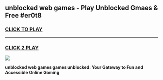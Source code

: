 
## unblocked web games - Play Unblocked Gmaes & Free #er0t8
<h3>
<a href="https://premium.freeplayer.one?title=unblocked_web_games&ref=03M">CLICK TO PLAY</a></h3>
<hr>

<h3>
<a href="https://premium.freeplayer.one?title=unblocked_web_games&ref=03M">CLICK 2 PLAY</a>
  
</h3>

<a href="https://premium.freeplayer.one?title=unblocked_web_games&ref=03M"><img src="https://clearcache.store/games.png"></a>


**unblocked web games games unblocked: Your Gateway to Fun and Accessible Online Gaming**
